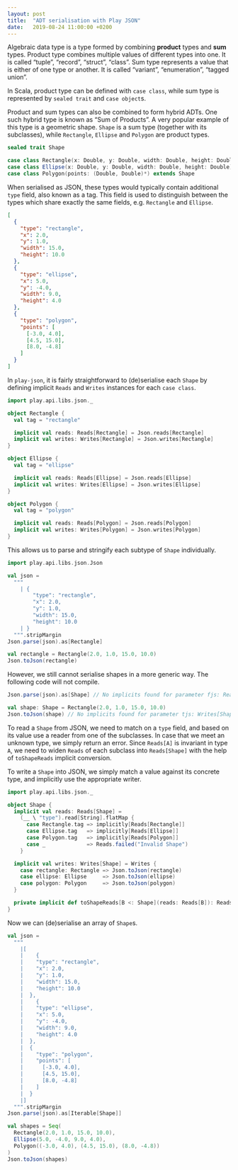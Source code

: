 ```yaml
---
layout: post
title:  "ADT serialisation with Play JSON"
date:   2019-08-24 11:00:00 +0200
---
```

Algebraic data type is a type formed by combining **product** types and **sum** types. Product type combines multiple
values of different types into one. It is called “tuple”, “record”, “struct”, “class”.  Sum type represents a value
that is either of one type or another. It is called “variant”, “enumeration”, “tagged union”.

In Scala, product type can be defined with `case class`, while sum type is represented by `sealed trait` and
`case object`s.

Product and sum types can also be combined to form hybrid ADTs. One such hybrid type is known as “Sum of Products”.
A very popular example of this type is a geometric shape. `Shape` is a sum type (together with its subclasses), while
`Rectangle`, `Ellipse` and `Polygon` are product types.

```scala
sealed trait Shape

case class Rectangle(x: Double, y: Double, width: Double, height: Double) extends Shape
case class Ellipse(x: Double, y: Double, width: Double, height: Double) extends Shape
case class Polygon(points: (Double, Double)*) extends Shape
```

When serialised as JSON, these types would typically contain additional `type` field, also known as a tag. This field
is used to distinguish between the types which share exactly the same fields, e.g. `Rectangle` and `Ellipse`.

```json
[
  {
    "type": "rectangle",
    "x": 2.0,
    "y": 1.0,
    "width": 15.0,
    "height": 10.0
  },
  {
    "type": "ellipse",
    "x": 5.0,
    "y": -4.0,
    "width": 9.0,
    "height": 4.0
  },
  {
    "type": "polygon",
    "points": [
      [-3.0, 4.0],
      [4.5, 15.0],
      [8.0, -4.8]
    ]
  }
]
```

In `play-json`, it is fairly straightforward to (de)serialise each `Shape` by defining implicit `Reads` and `Writes`
instances for each `case class`.

```scala
import play.api.libs.json._

object Rectangle {
  val tag = "rectangle"

  implicit val reads: Reads[Rectangle] = Json.reads[Rectangle]
  implicit val writes: Writes[Rectangle] = Json.writes[Rectangle]
}

object Ellipse {
  val tag = "ellipse"

  implicit val reads: Reads[Ellipse] = Json.reads[Ellipse]
  implicit val writes: Writes[Ellipse] = Json.writes[Ellipse]
}

object Polygon {
  val tag = "polygon"

  implicit val reads: Reads[Polygon] = Json.reads[Polygon]
  implicit val writes: Writes[Polygon] = Json.writes[Polygon]
}
```

This allows us to parse and stringify each subtype of `Shape` individually.

```scala
import play.api.libs.json.Json

val json =
  """
    | {
        "type": "rectangle",
        "x": 2.0,
        "y": 1.0,
        "width": 15.0,
        "height": 10.0
    | }
  """.stripMargin
Json.parse(json).as[Rectangle]

val rectangle = Rectangle(2.0, 1.0, 15.0, 10.0)
Json.toJson(rectangle)
```

However, we still cannot serialise shapes in a more generic way. The following code will not compile.

```scala
Json.parse(json).as[Shape] // No implicits found for parameter fjs: Reads[Shape]

val shape: Shape = Rectangle(2.0, 1.0, 15.0, 10.0)
Json.toJson(shape) // No implicits found for parameter tjs: Writes[Shape]
```

To read a `Shape` from JSON, we need to match on a `type` field, and based on its value use a reader from one of the
subclasses. In case that we meet an unknown type, we simply return an error. Since `Reads[A]` is invariant in type `A`,
we need to widen `Reads` of each subclass into `Reads[Shape]` with the help of `toShapeReads` implicit conversion.

To write a `Shape` into JSON, we simply match a value against its concrete type, and implicitly use the appropriate
writer.

```scala
import play.api.libs.json._

object Shape {
  implicit val reads: Reads[Shape] =
    (__ \ "type").read[String].flatMap {
      case Rectangle.tag => implicitly[Reads[Rectangle]]
      case Ellipse.tag   => implicitly[Reads[Ellipse]]
      case Polygon.tag   => implicitly[Reads[Polygon]]
      case _             => Reads.failed("Invalid Shape")
    }

  implicit val writes: Writes[Shape] = Writes {
    case rectangle: Rectangle => Json.toJson(rectangle)
    case ellipse: Ellipse     => Json.toJson(ellipse)
    case polygon: Polygon     => Json.toJson(polygon)
  }

  private implicit def toShapeReads[B <: Shape](reads: Reads[B]): Reads[Shape] = reads.widen
}
```

Now we can (de)serialise an array of `Shape`s.

```scala
val json =
  """
    |[
    |	 {
    |    "type": "rectangle",
    |    "x": 2.0,
    |    "y": 1.0,
    |    "width": 15.0,
    |    "height": 10.0
    |  },
    |	 {
    |    "type": "ellipse",
    |    "x": 5.0,
    |    "y": -4.0,
    |    "width": 9.0,
    |    "height": 4.0
    |  },
    |  {
    |    "type": "polygon",
    |    "points": [
    |      [-3.0, 4.0],
    |      [4.5, 15.0],
    |      [8.0, -4.8]
    |    ]
    |  }
    |]
  """.stripMargin
Json.parse(json).as[Iterable[Shape]]

val shapes = Seq(
  Rectangle(2.0, 1.0, 15.0, 10.0),
  Ellipse(5.0, -4.0, 9.0, 4.0),
  Polygon((-3.0, 4.0), (4.5, 15.0), (8.0, -4.8))
)
Json.toJson(shapes)
```
